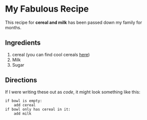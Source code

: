 # My Fabulous Recipe

This recipe for **cereal and milk** has been passed down my family for months.

## Ingredients

1. cereal (you can find cool cereals [here](www.example.com/coolcereals))
2. Milk
3. Sugar

## Directions

If I were writing these out as _code_, it might look something like this:

```
if bowl is empty:
    add cereal
if bowl only has cereal in it:
    add milk
```
